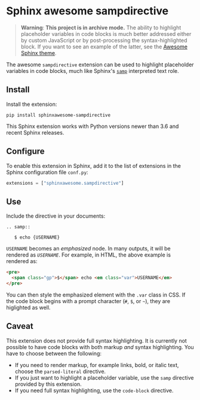 # Sphinx awesome sampdirective

> **Warning**: **This project is in archive mode.** The ability to highlight placeholder variables in code blocks is much better addressed either by custom JavaScript or by post-processing the syntax-highlighted block. If you want to see an example of the latter, see the [Awesome Sphinx theme](https://github.com/kai687/sphinxawesome-theme).

The awesome `sampdirective` extension can be used to highlight placeholder variables in code blocks,
much like Sphinx's [`samp`](https://www.sphinx-doc.org/en/master/usage/restructuredtext/roles.html#role-samp) interpreted text role.

## Install

Install the extension:

```console
pip install sphinxawesome-sampdirective
```

This Sphinx extension works with Python versions newer than 3.6 and recent Sphinx
releases.

## Configure

To enable this extension in Sphinx, add it to the list of extensions in the Sphinx
configuration file `conf.py`:

```python
extensions = ["sphinxawesome.sampdirective"]
```

## Use

Include the directive in your documents:

```
.. samp::

   $ echo {USERNAME}
```

`USERNAME` becomes an _emphasized_ node. In many outputs, it will be rendered as
_`USERNAME`_. For example, in HTML, the above example is rendered as:

```HTML
<pre>
  <span class="gp">$</span> echo <em class="var">USERNAME</em>
</pre>
```

You can then style the emphasized element with the `.var` class in CSS.
If the code block begins with a prompt character (`#`, `$`, or `~`), they are higlighted as well.

## Caveat

This extension does not provide full syntax highlighting. It is currently not possible
to have code blocks with both markup _and_ syntax highlighting. You have to choose
between the following:

- If you need to render markup, for example links, bold, or italic text, choose the
  `parsed-literal` directive.
- If you just want to highlight a placeholder variable, use the `samp` directive
  provided by this extension.
- If you need full syntax highlighting, use the `code-block` directive.

